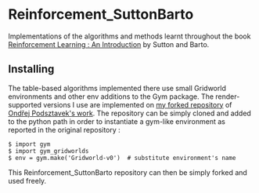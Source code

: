 # Reinforcement_SuttonBarto
Implementations of the algorithms and methods learnt throughout the book [Reinforcement Learning : An Introduction](http://incompleteideas.net/book/the-book-2nd.html) by Sutton and Barto.

## Installing
The table-based algorithms implemented there use small Gridworld environments and other env additions to the Gym package.
The render-supported versions I use are implemented on [my forked repository](https://github.com/Louis-Bagot/gym-additions) of [Ondřej Podsztavek's work](https://github.com/podondra/gym-gridworlds).
The repository can be simply cloned and added to the python path in order to instantiate a gym-like environment as reported in the original repository :
```
$ import gym
$ import gym_gridworlds
$ env = gym.make('Gridworld-v0')  # substitute environment's name
```

This Reinforcement_SuttonBarto repository can then be simply forked and used freely.
